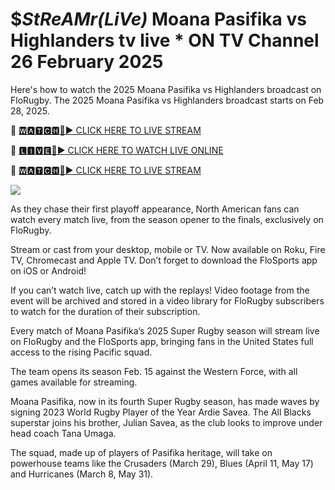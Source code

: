 # $*StReAMr(LiVe)* Moana Pasifika vs Highlanders  tv live * ON TV Channel 26 February 2025
Here's how to watch the 2025 Moana Pasifika vs Highlanders broadcast on FloRugby. The 2025 Moana Pasifika vs Highlanders broadcast starts on Feb 28, 2025. 

🔴 [🆆🅰🆃🅲🅷🔴▶️ CLICK HERE TO LIVE STREAM](https://supnw-rufdn-mnw-wam.blogspot.com/)

🔴 [🅻🅸🆅🅴🔴▶️ CLICK HERE TO WATCH LIVE ONLINE](https://supnw-rufdn-mnw-wam.blogspot.com/)

🔴 [🆆🅰🆃🅲🅷🔴▶️ CLICK HERE TO LIVE STREAM](https://supnw-rufdn-mnw-wam.blogspot.com/)

<a href="https://supnw-rufdn-mnw-wam.blogspot.com/"><img src="https://i.ibb.co.com/dwF5dRdX/28cd7b-76a1e82b4c4e436f9965ac3414ee448b-mv2.gif"></a>

As they chase their first playoff appearance, North American fans can watch every match live, from the season opener to the finals, exclusively on FloRugby.

Stream or cast from your desktop, mobile or TV. Now available on Roku, Fire TV, Chromecast and Apple TV. Don’t forget to download the FloSports app on iOS or Android! 

If you can’t watch live, catch up with the replays! Video footage from the event will be archived and stored in a video library for FloRugby subscribers to watch for the duration of their subscription.

Every match of Moana Pasifika’s 2025 Super Rugby season will stream live on FloRugby and the FloSports app, bringing fans in the United States full access to the rising Pacific squad. 

The team opens its season Feb. 15 against the Western Force, with all games available for streaming.

Moana Pasifika, now in its fourth Super Rugby season, has made waves by signing 2023 World Rugby Player of the Year Ardie Savea. The All Blacks superstar joins his brother, Julian Savea, as the club looks to improve under head coach Tana Umaga.

The squad, made up of players of Pasifika heritage, will take on powerhouse teams like the Crusaders (March 29), Blues (April 11, May 17) and Hurricanes (March 8, May 31). 


